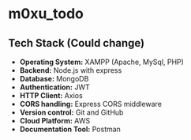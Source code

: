 # m0xu_todo

## Tech Stack (Could change)

- **Operating System:** XAMPP (Apache, MySql, PHP)
- **Backend:** Node.js with express
- **Database:** MongoDB
- **Authentication:** JWT
- **HTTP Client:** Axios
- **CORS handling:** Express CORS middleware
- **Version control:** Git and GitHub
- **Cloud Platform:** AWS
- **Documentation Tool:** Postman